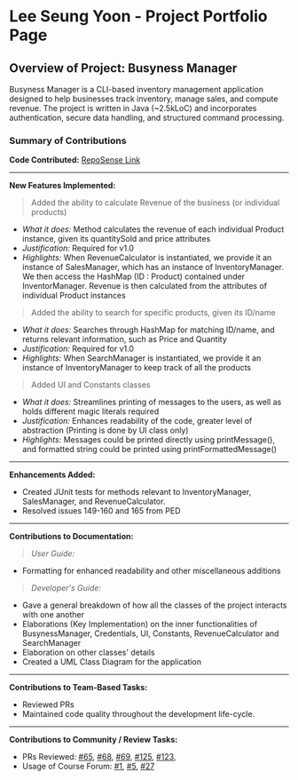 <!-- @@author LEESY02 -->
# Lee Seung Yoon - Project Portfolio Page

## Overview of Project: Busyness Manager
Busyness Manager is a CLI-based inventory management application designed to help businesses track inventory, manage
sales, and compute revenue. The project is written in Java (~2.5kLoC) and incorporates authentication, secure data
handling, and structured command processing.

### Summary of Contributions

**Code Contributed:**
[RepoSense Link](https://nus-cs2113-ay2425s2.github.io/tp-dashboard/?search=LEESY02&breakdown=true)

---

**New Features Implemented:**

> Added the ability to calculate Revenue of the business (or individual products)

* _What it does:_ Method calculates the revenue of each individual Product instance, given its quantitySold and price 
  attributes
* _Justification:_ Required for v1.0
* _Highlights:_ When RevenueCalculator is instantiated, we provide it an instance of SalesManager, which has an instance
  of InventoryManager. We then access the HashMap (ID : Product) contained under InventorManager. Revenue
  is then calculated from the attributes of individual Product instances

> Added the ability to search for specific products, given its ID/name

* _What it does:_ Searches through HashMap for matching ID/name, and returns relevant information, 
  such as Price and Quantity
* _Justification:_ Required for v1.0
* _Highlights:_ When SearchManager is instantiated, we provide it an instance of InventoryManager to keep track of all
  the products

> Added UI and Constants classes

* _What it does:_ Streamlines printing of messages to the users, as well as holds different magic literals required
* _Justification:_ Enhances readability of the code, greater level of abstraction (Printing is done by UI class only)
* _Highlights:_ Messages could be printed directly using printMessage(), and formatted string could be printed using
  printFormattedMessage()

---

**Enhancements Added:**
* Created JUnit tests for methods relevant to InventoryManager, SalesManager, and RevenueCalculator.
* Resolved issues 149-160 and 165 from PED

---

**Contributions to Documentation:**

> _User Guide:_

* Formatting for enhanced readability and other miscellaneous additions

> _Developer's Guide:_

* Gave a general breakdown of how all the classes of the project interacts with one another
* Elaborations (Key Implementation) on the inner functionalities of BusynessManager, Credentials, UI, Constants,
 RevenueCalculator and SearchManager
* Elaboration on other classes' details
* Created a UML Class Diagram for the application

---

**Contributions to Team-Based Tasks:**

* Reviewed PRs
* Maintained code quality throughout the development life-cycle.

---

**Contributions to Community / Review Tasks:**

* PRs Reviewed: [#65](https://github.com/AY2425S2-CS2113-F11-1/tp/pull/65),
  [#68](https://github.com/AY2425S2-CS2113-F11-1/tp/pull/68),
  [#69](https://github.com/AY2425S2-CS2113-F11-1/tp/pull/69),
  [#125](https://github.com/AY2425S2-CS2113-F11-1/tp/pull/123),
  [#123](https://github.com/AY2425S2-CS2113-F11-1/tp/pull/125),
* Usage of Course Forum: [#1](https://github.com/nus-cs2113-AY2425S2/forum/issues/1),
  [#5](https://github.com/nus-cs2113-AY2425S2/forum/issues/5), 
  [#27](https://github.com/nus-cs2113-AY2425S2/forum/issues/27#issue-2931206666)
